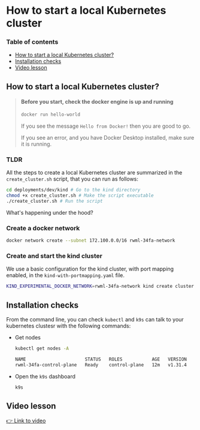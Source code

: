 # How to start a local Kubernetes cluster

### Table of contents

- [How to start a local Kubernetes cluster?](#how-to-start-a-local-kubernetes-cluster)
- [Installation checks](#installation-checks)
- [Video lesson](#video-lesson)

## How to start a local Kubernetes cluster?

> #### Before you start, check the docker engine is up and running
>
> ```sh
> docker run hello-world
> ```
>
> If you see the message `Hello from Docker!` then you are good to go.
>
> If you see an error, and you have Docker Desktop installed, make sure it is running.

### TLDR

All the steps to create a local Kubernetes cluster are summarized in the `create_cluster.sh` script, that you can run as follows:

```sh
cd deployments/dev/kind # Go to the kind directory
chmod +x create_cluster.sh # Make the script executable
./create_cluster.sh # Run the script
```

What's happening under the hood?

### Create a docker network

```sh
docker network create --subnet 172.100.0.0/16 rwml-34fa-network
```

### Create and start the kind cluster
We use a basic configuration for the kind cluster, with port mapping enabled, in the `kind-with-portmapping.yaml` file.

```sh
KIND_EXPERIMENTAL_DOCKER_NETWORK=rwml-34fa-network kind create cluster --config ./kind-with-portmapping.yaml
```


## Installation checks
From the command line, you can check `kubectl` and `k9s` can talk to your kubernetes clustesr with the following commands:

- Get nodes
    ```sh
    kubectl get nodes -A
    ```
    ```sh
    NAME                      STATUS   ROLES           AGE   VERSION
    rwml-34fa-control-plane   Ready    control-plane   12m   v1.31.4
    ```

- Open the `k9s` dashboard
    ```sh
    k9s
    ```


## Video lesson

[👉 Link to video](https://www.realworldml.net/products/building-a-real-time-ml-system-together-cohort-4/categories/2157289689/posts/2186425761)

